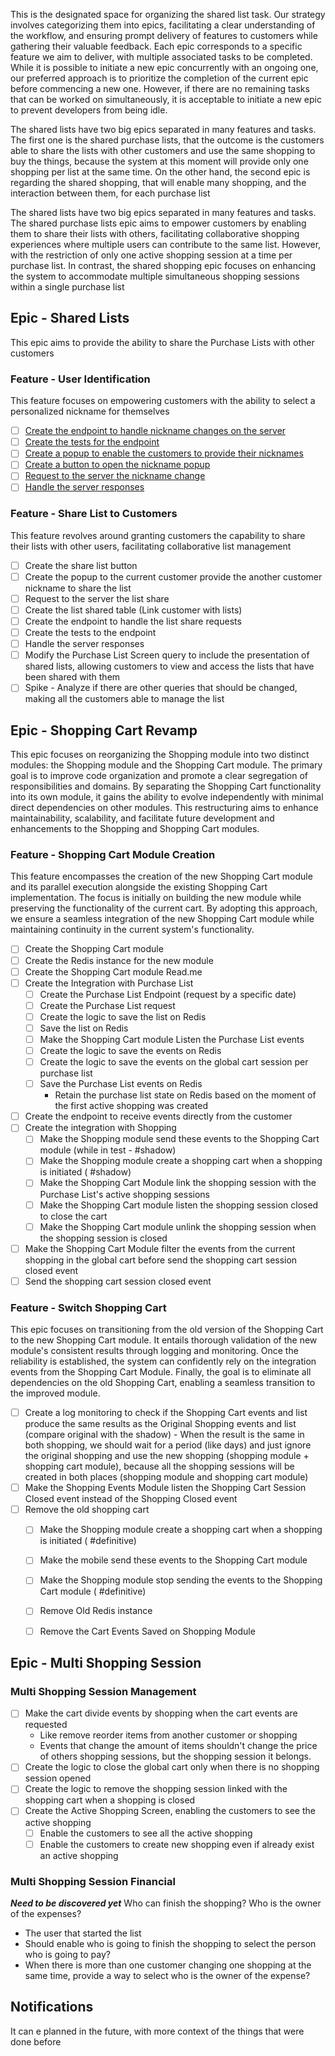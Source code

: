 This is the designated space for organizing the shared list task. Our strategy involves categorizing them into epics, facilitating a clear understanding of the workflow, and ensuring prompt delivery of features to customers while gathering their valuable feedback. Each epic corresponds to a specific feature we aim to deliver, with multiple associated tasks to be completed. While it is possible to initiate a new epic concurrently with an ongoing one, our preferred approach is to prioritize the completion of the current epic before commencing a new one. However, if there are no remaining tasks that can be worked on simultaneously, it is acceptable to initiate a new epic to prevent developers from being idle.


The shared lists have two big epics separated in many features and tasks. The first one is the shared purchase lists, that the outcome is the customers able to share the lists with other customers and use the same shopping to buy the things, because the system at this moment will provide only one shopping per list at the same time. On the other hand, the second epic is regarding the shared shopping, that will enable many shopping, and the interaction between them, for each purchase list 

The shared lists have two big epics separated in many features and tasks. The shared purchase lists epic aims to empower customers by enabling them to share their lists with others, facilitating collaborative shopping experiences where multiple users can contribute to the same list. However, with the restriction of only one active shopping session at a time per purchase list. In contrast, the shared shopping epic focuses on enhancing the system to accommodate multiple simultaneous shopping sessions within a single purchase list

## Epic - Shared Lists 

This epic aims to provide the ability to share the Purchase Lists with other customers

### Feature - User Identification 

This feature focuses on empowering customers with the ability to select a personalized nickname for themselves

- [ ] [Create the endpoint to handle nickname changes on the server](https://github.com/gumberss/PurchaseListinator/issues/134)
- [ ] [Create the tests for the endpoint](https://github.com/gumberss/PurchaseListinator/issues/135)
- [ ] [Create a popup to enable the customers to provide their nicknames](https://github.com/gumberss/FinanceControlinatorMobile/issues/159)
- [ ] [Create a button to open the nickname popup](https://github.com/gumberss/FinanceControlinatorMobile/issues/160)
- [ ] [Request to the server the nickname change](https://github.com/gumberss/FinanceControlinatorMobile/issues/161)
- [ ] [Handle the server responses](https://github.com/gumberss/FinanceControlinatorMobile/issues/162)

### Feature - Share List to Customers 

This feature revolves around granting customers the capability to share their lists with other users, facilitating collaborative list management

- [ ] Create the share list button
- [ ] Create the popup to the current customer provide the another customer nickname to share the list
- [ ] Request to the server the list share
- [ ] Create the list shared table (Link customer with lists)
- [ ] Create the endpoint to handle the list share requests
- [ ] Create the tests to the endpoint
- [ ] Handle the server responses
- [ ] Modify the Purchase List Screen query to include the presentation of shared lists, allowing customers to view and access the lists that have been shared with them
- [ ] Spike - Analyze if there are other queries that should be changed, making all the customers able to manage the list

## Epic - Shopping Cart Revamp 

This epic focuses on reorganizing the Shopping module into two distinct modules: the Shopping module and the Shopping Cart module. The primary goal is to improve code organization and promote a clear segregation of responsibilities and domains. By separating the Shopping Cart functionality into its own module, it gains the ability to evolve independently with minimal direct dependencies on other modules. This restructuring aims to enhance maintainability, scalability, and facilitate future development and enhancements to the Shopping and Shopping Cart modules.

### Feature - Shopping Cart Module Creation

This feature encompasses the creation of the new Shopping Cart module and its parallel execution alongside the existing Shopping Cart implementation. The focus is initially on building the new module while preserving the functionality of the current cart. By adopting this approach, we ensure a seamless integration of the new Shopping Cart module while maintaining continuity in the current system's functionality.

- [ ] Create the Shopping Cart module
- [ ] Create the Redis instance for the new module
- [ ] Create the Shopping Cart module Read.me 
- [ ] Create the Integration with Purchase List
	- [ ] Create the Purchase List Endpoint (request by a specific date)
	- [ ] Create the Purchase List request
	- [ ] Create the logic to save the list on Redis
	- [ ] Save the list on Redis
	- [ ] Make the Shopping Cart module Listen the Purchase List events
	- [ ] Create the logic to save the events on Redis
	- [ ] Create the logic to save the events on the global cart session per purchase list
	- [ ] Save the Purchase List events on Redis
		-  Retain the purchase list state on Redis based on the moment of the first active shopping was created
- [ ] Create the endpoint to receive events directly from the customer
- [ ] Create the integration with Shopping 
	- [ ] Make the Shopping module send these events to the Shopping Cart module (while in test - #shadow) 
	- [ ] Make the Shopping module create a shopping cart when a shopping is initiated ( #shadow)
	- [ ] Make the Shopping Cart Module link the shopping session with the Purchase List's active shopping sessions 
	- [ ] Make the Shopping Cart module listen the shopping session closed to close the cart
	- [ ] Make the Shopping Cart module unlink the shopping session when the shopping session is closed
- [ ] Make the Shopping Cart Module filter the events from the current shopping in the global cart before send the shopping cart session closed event
- [ ] Send the shopping cart session closed event

### Feature - Switch Shopping Cart 

This epic focuses on transitioning from the old version of the Shopping Cart to the new Shopping Cart module. It entails thorough validation of the new module's consistent results through logging and monitoring. Once the reliability is established, the system can confidently rely on the integration events from the Shopping Cart Module. Finally, the goal is to eliminate all dependencies on the old Shopping Cart, enabling a seamless transition to the improved module.

- [ ] Create a log monitoring to check if the Shopping Cart events and list produce the same results as the Original Shopping events and list (compare original with the shadow) 
		- When the result is the same in both shopping, we should wait for a period (like days) and just ignore the original shopping and use the new shopping (shopping module + shopping cart module), because all the shopping sessions will be created in both places (shopping module and shopping cart module)
- [ ] Make the Shopping Events Module listen the Shopping Cart Session Closed event instead of the Shopping Closed event
- [ ] Remove the old shopping cart
	- [ ] Make the Shopping module create a shopping cart when a shopping is initiated ( #definitive)
	- [ ] Make the mobile send these events to the Shopping Cart module
	- [ ] Make the Shopping module stop sending the events to the Shopping Cart module ( #definitive)
	- [ ] Remove Old Redis instance
	- [ ] Remove the Cart Events Saved on Shopping Module


## Epic - Multi Shopping Session

### Multi Shopping Session Management

- [ ] Make the cart divide events by shopping when the cart events are requested
	- Like remove reorder items from another customer or shopping
	- Events that change the amount of items shouldn't change the price of others shopping sessions, but the shopping session it belongs.
- [ ] Create the logic to close the global cart only when there is no shopping session opened 
- [ ] Create the logic to remove the shopping session linked with the shopping cart when a shopping is closed
- [ ] Create the Active Shopping Screen, enabling the customers to see the active shopping
	- [ ] Enable the customers to see all the active shopping
	- [ ] Enable the customers to create new shopping even if already exist an active shopping

### Multi Shopping Session Financial
***Need to be discovered yet***
Who can finish the shopping?
Who is the owner of the expenses? 
- The user that started the list
- Should enable who is going to finish the shopping to select the person who is going to pay?
- When there is more than one customer changing one shopping at the same time, provide a way to select who is the owner of the expense?

## Notifications

It can e planned in the future, with more context of the things that were done before